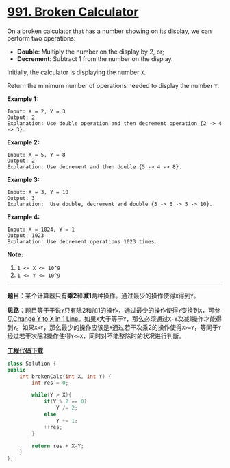 # [991. Broken Calculator](https://leetcode.com/problems/broken-calculator/)

On a broken calculator that has a number showing on its display, we can perform two operations:

- **Double**: Multiply the number on the display by 2, or;
- **Decrement**: Subtract 1 from the number on the display.

Initially, the calculator is displaying the number `X`.

Return the minimum number of operations needed to display the number `Y`.



**Example 1:**

```
Input: X = 2, Y = 3
Output: 2
Explanation: Use double operation and then decrement operation {2 -> 4 -> 3}.
```

**Example 2:**

```
Input: X = 5, Y = 8
Output: 2
Explanation: Use decrement and then double {5 -> 4 -> 8}.
```

**Example 3:**

```
Input: X = 3, Y = 10
Output: 3
Explanation:  Use double, decrement and double {3 -> 6 -> 5 -> 10}.
```

**Example 4:**

```
Input: X = 1024, Y = 1
Output: 1023
Explanation: Use decrement operations 1023 times.
```



**Note:**

1. `1 <= X <= 10^9`
2. `1 <= Y <= 10^9`

-----

**题目**：某个计算器只有**乘2**和**减1**两种操作。通过最少的操作使得`X`得到`Y`。

**思路**：题目等于于说`Y`只有除2和加1的操作，通过最少的操作使得`Y`变换到`X`，可参见[Change Y to X in 1 Line](https://leetcode.com/problems/broken-calculator/discuss/234484/JavaC++Python-Change-Y-to-X-in-1-Line)。如果`X`大于等于`Y`，那么必须通过`X-Y`次减1操作才能得到`Y`。如果`X<Y`，那么最少的操作应该是`X`通过若干次乘2的操作使得`X>=Y`，等同于`Y`经过若干次除2操作使得`Y<=X`，同时对不能整除时的状况进行判断。

[**工程代码下载**](https://github.com/shenkh/leetcode)

```cpp
class Solution {
public:
    int brokenCalc(int X, int Y) {
        int res = 0;

        while(Y > X){
            if(Y % 2 == 0)
                Y /= 2;
            else
                Y += 1;
            ++res;
        }

        return res + X-Y;
    }
};
```
